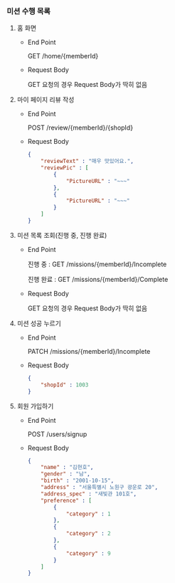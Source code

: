 ### 미션 수행 목록

1. 홈 화면
    - End Point
    
        GET /home/{memberId}
    
    - Request Body
    
        GET 요청의 경우 Request Body가 딱히 없음
    
2. 마이 페이지 리뷰 작성
    - End Point
        
        POST /review/{memberId}/{shopId}
        
    - Request Body
        
        ```json
        {
        	"reviewText" : "매우 맛있어요.",
        	"reviewPic" : [
        		{
        			"PictureURL" : "~~~"
        		},
        		{
        			"PictureURL" : "~~~"
        		}
        	]
        }
        ```
        
3. 미션 목록 조회(진행 중, 진행 완료)
    - End Point
        
        진행 중 : GET /missions/{memberId}/Incomplete
        
        진행 완료 : GET /missions/{memberId}/Complete
        
    - Request Body
        
        GET 요청의 경우 Request Body가 딱히 없음
        
4. 미션 성공 누르기
    - End Point
        
        PATCH /missions/{memberId}/Incomplete
        
    - Request Body
        
        ```json
        {
        	"shopId" : 1003
        }
        ```
        
5. 회원 가입하기
    - End Point
        
        POST /users/signup
        
    - Request Body
        
        ```json
        {
        	"name" : "김현호",
        	"gender" : "남",
        	"birth" : "2001-10-15",
        	"address" : "서울특별시 노원구 광운로 20",
        	"address_spec" : "새빛관 101호",
        	"preference" : [
        		{
        			"category" : 1
        		},
        		{
        			"category" : 2
        		},
        		{
        			"category" : 9
        		}
        	]
        }
        ```